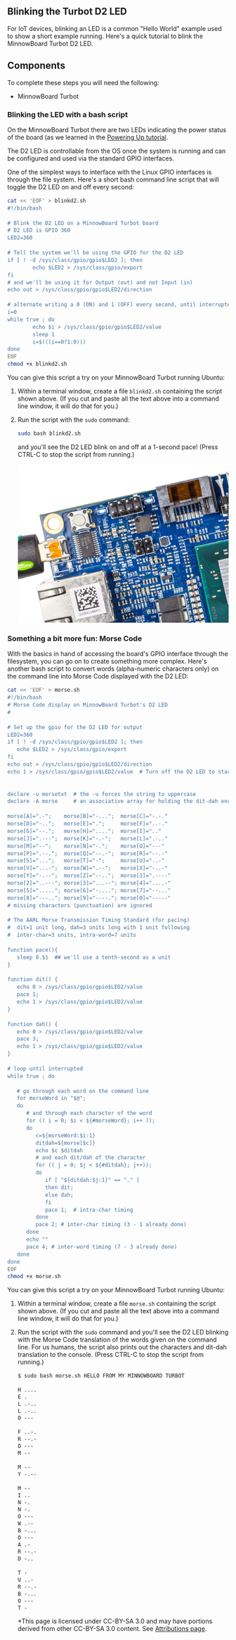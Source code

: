 ## Blinking the Turbot D2 LED

For IoT devices, blinking an LED is a common "Hello World" example used to show
a short example running.  Here's a quick tutorial to blink the MinnowBoard Turbot
D2 LED.

## Components

To complete these steps you will need the following:

- MinnowBoard Turbot

### Blinking the LED with a bash script

On the MinnowBoard Turbot there are two LEDs indicating the power status of the
board (as we learned in the [Powering Up tutorial](tutorials/powering-on-minnowboardturbot). 

The D2 LED is controllable from the OS once the system is running and can be 
configured and used via the standard GPIO interfaces.

One of the simplest ways to interface with the Linux
GPIO interfaces is through the file system.  Here's a short bash command line
script that will toggle the D2 LED on and off every second:

``` bash
cat << 'EOF' > blinkd2.sh
#!/bin/bash

# Blink the D2 LED on a MinnowBoard Turbot board
# D2 LED is GPIO 360 
LED2=360

# Tell the system we'll be using the GPIO for the D2 LED
if [ ! -d /sys/class/gpio/gpio$LED2 ]; then
        echo $LED2 > /sys/class/gpio/export
fi
# and we'll be using it for Output (out) and not Input (in)
echo out > /sys/class/gpio/gpio$LED2/direction

# alternate writing a 0 (ON) and 1 (OFF) every second, until interrupted
i=0
while true ; do
        echo $i > /sys/class/gpio/gpio$LED2/value
        sleep 1
        i=$(((i==0?1:0)))
done
EOF
chmod +x blinkd2.sh

```

You can give this script a try on your MinnowBoard Turbot running Ubuntu:

1. Within a terminal window, create a file `blinkd2.sh` containing the script
   shown above. (If you cut and paste all the text above into a command line 
   window, it will do that for you.)
2. Run the script with the ``sudo`` command:

   ``` bash
   sudo bash blinkd2.sh
   ```
   
   and you'll see the D2 LED blink on and off at a 1-second pace!  (Press CTRL-C
   to stop the script from running.)
   
   ![image](elements/tuto-reader/tutorials/Turbot-blink/MB-Turbot-D2-Blink.gif)

### Something a bit more fun: Morse Code

With the basics in hand of accessing the board's GPIO interface through the filesystem,
you can go on to create something more complex.  Here's another 
bash script to convert words (alpha-numeric characters only) on the command line 
into Morse Code displayed with the D2 LED:

``` bash
cat << 'EOF' > morse.sh
#!/bin/bash
# Morse Code display on MinnowBoard Turbot's D2 LED
# 

# Set up the gpio for the D2 LED for output
LED2=360
if [ ! -d /sys/class/gpio/gpio$LED2 ]; then
   echo $LED2 > /sys/class/gpio/export
fi
echo out > /sys/class/gpio/gpio$LED2/direction
echo 1 > /sys/class/gpio/gpio$LED2/value  # Turn off the D2 LED to start


declare -u morsetxt  # the -u forces the string to uppercase
declare -A morse     # an associative array for holding the dit-dah encodings

morse[A]=".-";    morse[B]="-...";  morse[C]="-.-."
morse[D]="-..";   morse[E]=".";     morse[F]="..-."
morse[G]="--.";   morse[H]="....";  morse[I]=".."
morse[J]=".---";  morse[K]="-.-";   morse[L]=".-.."
morse[M]="--";    morse[N]="-.";    morse[O]="---"
morse[P]=".--.";  morse[Q]="--.-";  morse[R]="--.-"
morse[S]="...";   morse[T]="-";     morse[U]="..-"
morse[V]="...-";  morse[W]=".--";   morse[X]="-..-"
morse[Y]="-.--";  morse[Z]="--..";  morse[1]=".----"
morse[2]="..---"; morse[3]="...--"; morse[4]="....-"
morse[5]="....."; morse[6]="-...."; morse[7]="--..."
morse[8]="---.."; morse[9]="----."; morse[0]="-----"
# missing characters (punctuation) are ignored

# The AARL Morse Transmission Timing Standard (for pacing)
#  dit=1 unit long, dah=3 units long with 1 unit following
#  inter-char=3 units, intra-word=7 units

function pace(){
   sleep 0.$1  ## we'll use a tenth-second as a unit
}

function dit() {
   echo 0 > /sys/class/gpio/gpio$LED2/value
   pace 1;
   echo 1 > /sys/class/gpio/gpio$LED2/value
}

function dah() {
   echo 0 > /sys/class/gpio/gpio$LED2/value
   pace 3;
   echo 1 > /sys/class/gpio/gpio$LED2/value
}

# loop until interrupted
while true ; do

   # go through each word on the command line
   for morseWord in "$@";
   do
      # and through each character of the word
      for (( i = 0; $i < ${#morseWord}; i++ ));
      do
         c=${morseWord:$i:1}
         ditdah=${morse[$c]}
         echo $c $ditdah
         # and each dit/dah of the character
         for (( j = 0; $j < ${#ditdah}; j++));
         do
            if [ "${ditdah:$j:1}" == "." ]
            then dit;
            else dah;
            fi
            pace 1;  # intra-char timing
         done
         pace 2; # inter-char timing (3 - 1 already done)
      done
      echo ""
      pace 4; # inter-word timing (7 - 3 already done)
   done
done
EOF
chmod +x morse.sh

```

You can give this script a try on your MinnowBoard Turbot running Ubuntu:

1. Within a terminal window, create a file `morse.sh` containing the script
   shown above. (If you cut and paste all the text above into a command line 
   window, it will do that for you.)
2. Run the script with the ``sudo`` command 
   and you'll see the D2 LED blinking with the Morse Code translation
   of the words given on the command line. For us humans, the script also 
   prints out the characters and dit-dah translation to the console.  (Press CTRL-C
   to stop the script from running.)

   ``` console
   $ sudo bash morse.sh HELLO FROM MY MINNOWBOARD TURBOT
  
   H ....
   E .
   L .-..
   L .-..
   O ---
   
   F ..-.
   R --.-
   O ---
   M --
   
   M --
   Y -.--
   
   M --
   I ..
   N -.
   N -.
   O ---
   W .--
   B -...
   O ---
   A .-
   R --.-
   D -..
   
   T -
   U ..-
   R --.-
   B -...
   O ---
   T -
   ```

   *This page is licensed under CC-BY-SA 3.0 and may have portions derived from other CC-BY-SA 3.0 content. See [Attributions page](attributions).
